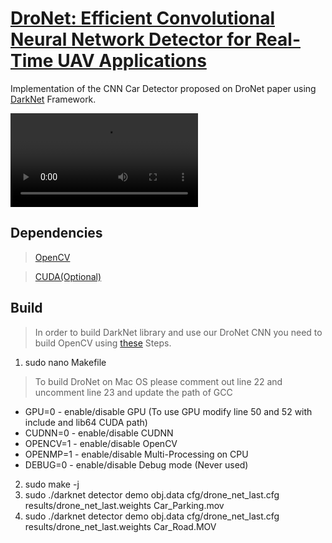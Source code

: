# [DroNet: Efficient Convolutional Neural Network Detector for Real-Time UAV Applications](Paper/DroNet.pdf)
Implementation of the CNN Car Detector proposed on DroNet paper using [DarkNet](https://github.com/pjreddie/darknet) Framework.

![DroNet Performance CPU](Paper/DroNet.mp4)


## Dependencies
> [OpenCV](https://opencv.org/)


> [CUDA(Optional)](https://developer.nvidia.com/cuda-downloads)

## Build

> In order to build DarkNet library and use our DroNet CNN you need to build OpenCV using [these](https://docs.opencv.org/2.4/doc/tutorials/introduction/linux_install/linux_install.html) Steps.
1. sudo nano Makefile
> To build DroNet on Mac OS please comment out line 22 and uncomment line 23 and update the path of GCC
- GPU=0 - enable/disable GPU (To use GPU modify line 50 and 52 with include and lib64 CUDA path)
- CUDNN=0 - enable/disable CUDNN
- OPENCV=1 - enable/disable OpenCV
- OPENMP=1 - enable/disable Multi-Processing on CPU
- DEBUG=0 - enable/disable Debug mode (Never used)
2. sudo make -j
3. sudo ./darknet detector demo obj.data cfg/drone_net_last.cfg results/drone_net_last.weights Car_Parking.mov
4. sudo ./darknet detector demo obj.data cfg/drone_net_last.cfg results/drone_net_last.weights Car_Road.MOV
